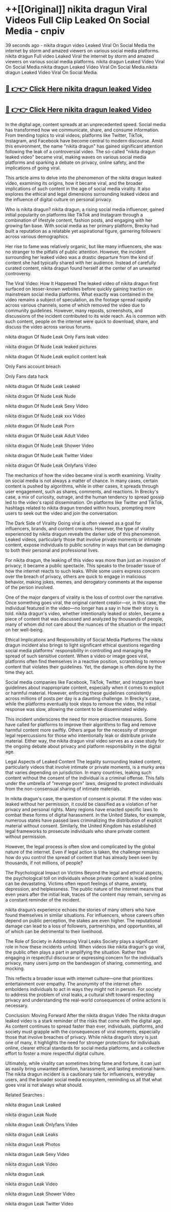 # ++[[Original]] nikita dragun Viral Videos Full Clip Leaked On Social Media - cnpiv<br>

39 seconds ago - nikita dragun video Leaked Viral On Social Media the internet by storm and amazed viewers on various social media platforms.
nikita dragun Full video Leaked Viral the internet by storm and amazed viewers on various social media platforms. nikita dragun Leaked Video Viral On Social Media.nikita dragun Leaked Video Viral On Social Media.nikita dragun Leaked Video Viral On Social Media.<br>


## [🔴 👉👉 Click Here nikita dragun leaked Video ](https://onlyclips.site?title=nikita_dragun&ref=git)

## [🔴 👉👉 Click Here nikita dragun leaked Video ](https://onlyclips.site?title=nikita_dragun&ref=git)

In the digital age, content spreads at an unprecedented speed. Social media has transformed how we communicate, share, and consume information. From trending topics to viral videos, platforms like Twitter, TikTok, Instagram, and Facebook have become central to modern discourse. Amid this environment, the name "nikita dragun" has gained significant attention following the leak of a controversial video. The so-called "nikita dragun leaked video" became viral, making waves on various social media platforms and sparking a debate on privacy, online safety, and the implications of going viral.

This article aims to delve into the phenomenon of the nikita dragun leaked video, examining its origins, how it became viral, and the broader implications of such content in the age of social media virality. It also explores the ethical and legal dimensions surrounding leaked videos and the influence of digital culture on personal privacy.

Who is nikita dragun?
nikita dragun, a rising social media influencer, gained initial popularity on platforms like TikTok and Instagram through a combination of lifestyle content, fashion posts, and engaging with her growing fan base. With social media as her primary platform, Brecky had built a reputation as a relatable yet aspirational figure, garnering followers across various demographics.

Her rise to fame was relatively organic, but like many influencers, she was no stranger to the pitfalls of public attention. However, the incident surrounding her leaked video was a drastic departure from the kind of content she had typically shared with her audience. Instead of carefully curated content, nikita dragun found herself at the center of an unwanted controversy.

The Viral Video: How It Happened
The leaked video of nikita dragun first surfaced on lesser-known websites before quickly gaining traction on mainstream social media platforms. What exactly was contained in the video remains a subject of speculation, as the footage spread rapidly across various channels, some of which removed the video due to community guidelines. However, many reposts, screenshots, and discussions of the incident contributed to its wide reach. As is common with such content, people on the internet were quick to download, share, and discuss the video across various forums.

nikita dragun Of Nude Leak Only Fans leak video

nikita dragun Of Nude Leak leaked pictures

nikita dragun Of Nude Leak explicit content leak

Only Fans account breach

Only Fans data hack

nikita dragun Of Nude Leak Leaked

nikita dragun Of Nude Leak Nude

nikita dragun Of Nude Leak Sexy Video

nikita dragun Of Nude Leak xxx Video

nikita dragun Of Nude Leak Porn

nikita dragun Of Nude Leak Adult Video

nikita dragun Of Nude Leak Shower Video

nikita dragun Of Nude Leak Twitter Video

nikita dragun Of Nude Leak Onlyfans Video

The mechanics of how the video became viral is worth examining. Virality on social media is not always a matter of chance. In many cases, certain content is pushed by algorithms, while in other cases, it spreads through user engagement, such as shares, comments, and reactions. In Brecky's case, a mix of curiosity, outrage, and the human tendency to spread gossip led to the video's rapid dissemination. On platforms like Twitter and TikTok, hashtags related to nikita dragun trended within hours, prompting more users to seek out the video and join the conversation.

The Dark Side of Virality
Going viral is often viewed as a goal for influencers, brands, and content creators. However, the type of virality experienced by nikita dragun reveals the darker side of this phenomenon. Leaked videos, particularly those that involve private moments or intimate content, expose individuals to public scrutiny in ways that can be damaging to both their personal and professional lives.

For nikita dragun, the leaking of this video was more than just an invasion of privacy; it became a public spectacle. This speaks to the broader issue of how the internet reacts to such leaks. While some users express concern over the breach of privacy, others are quick to engage in malicious behavior, making jokes, memes, and derogatory comments at the expense of the person involved.

One of the major dangers of virality is the loss of control over the narrative. Once something goes viral, the original content creator—or, in this case, the individual featured in the video—no longer has a say in how their story is told. nikita dragun's video, whether intentionally leaked or stolen, became a piece of content that was discussed and analyzed by thousands of people, many of whom did not care about the nuances of the situation or the impact on her well-being.

Ethical Implications and Responsibility of Social Media Platforms
The nikita dragun incident also brings to light significant ethical questions regarding social media platforms' responsibility in controlling and managing the spread of such sensitive content. When a video or image goes viral, platforms often find themselves in a reactive position, scrambling to remove content that violates their guidelines. Yet, the damage is often done by the time they act.

Social media companies like Facebook, TikTok, Twitter, and Instagram have guidelines about inappropriate content, especially when it comes to explicit or harmful material. However, enforcing these guidelines consistently across millions of posts per day is a daunting challenge. In Brecky's case, while the platforms eventually took steps to remove the video, the initial response was slow, allowing the content to be disseminated widely.

This incident underscores the need for more proactive measures. Some have called for platforms to improve their algorithms to flag and remove harmful content more swiftly. Others argue for the necessity of stronger legal repercussions for those who intentionally leak or distribute private material. Either way, the nikita dragun viral video serves as a case study for the ongoing debate about privacy and platform responsibility in the digital age.

Legal Aspects of Leaked Content
The legality surrounding leaked content, particularly videos that involve intimate or private moments, is a murky area that varies depending on jurisdiction. In many countries, leaking such content without the consent of the individual is a criminal offense. This falls under the umbrella of "revenge porn" laws, designed to protect individuals from the non-consensual sharing of intimate materials.

In nikita dragun's case, the question of consent is pivotal. If the video was leaked without her permission, it could be classified as a violation of her privacy and personal rights. Many regions have enacted specific laws to combat these forms of digital harassment. In the United States, for example, numerous states have passed laws criminalizing the distribution of explicit material without consent. Similarly, the United Kingdom has established legal frameworks to prosecute individuals who share private content without permission.

However, the legal process is often slow and complicated by the global nature of the internet. Even if legal action is taken, the challenge remains: how do you control the spread of content that has already been seen by thousands, if not millions, of people?

The Psychological Impact on Victims
Beyond the legal and ethical aspects, the psychological toll on individuals whose private content is leaked online can be devastating. Victims often report feelings of shame, anxiety, depression, and helplessness. The public nature of the internet means that even years after the initial leak, traces of the content may remain, serving as a constant reminder of the incident.

nikita dragun’s experience echoes the stories of many others who have found themselves in similar situations. For influencers, whose careers often depend on public perception, the stakes are even higher. The reputational damage can lead to a loss of followers, partnerships, and opportunities, all of which can be detrimental to their livelihood.

The Role of Society in Addressing Viral Leaks
Society plays a significant role in how these incidents unfold. When videos like nikita dragun's go viral, the public often plays a part in amplifying the situation. Rather than engaging in respectful discourse or expressing concern for the individual’s privacy, many users jump on the bandwagon of sharing, commenting, and mocking.

This reflects a broader issue with internet culture—one that prioritizes entertainment over empathy. The anonymity of the internet often emboldens individuals to act in ways they might not in person. For society to address the problem of viral leaks, a cultural shift toward respecting privacy and understanding the real-world consequences of online actions is necessary.

Conclusion: Moving Forward After the nikita dragun Video
The nikita dragun leaked video is a stark reminder of the risks that come with the digital age. As content continues to spread faster than ever, individuals, platforms, and society must grapple with the consequences of viral moments, especially those that involve breaches of privacy. While nikita dragun’s story is just one of many, it highlights the need for stronger protections for individuals online, clearer ethical standards for social media platforms, and a collective effort to foster a more respectful digital culture.

Ultimately, while virality can sometimes bring fame and fortune, it can just as easily bring unwanted attention, harassment, and lasting emotional harm. The nikita dragun incident is a cautionary tale for influencers, everyday users, and the broader social media ecosystem, reminding us all that what goes viral is not always what should.

Related Searches :

nikita dragun Leak Leaked

nikita dragun Leak Nude

nikita dragun Leak Onlyfans Video

nikita dragun Leak Leaks

nikita dragun Leak Photos

nikita dragun Leak Sexy Video

nikita dragun Leak Video

nikita dragun Leak

nikita dragun Leak Video

nikita dragun Leak Shower Video

nikita dragun Leak Twitter Video

